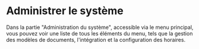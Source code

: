 # Administrer le système

Dans la partie "Administration du système", accessible via le menu principal, vous pouvez voir une liste de tous les éléments du menu, tels que la gestion des modèles de documents, l'intégration et la configuration des horaires.

